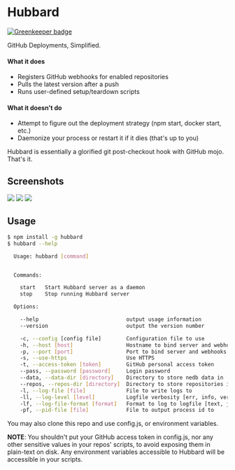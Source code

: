 # Hubbard

[![Greenkeeper badge](https://badges.greenkeeper.io/caseyWebb/hubbard.svg)](https://greenkeeper.io/)

GitHub Deployments, Simplified.

#### What it does
- Registers GitHub webhooks for enabled repositories
- Pulls the latest version after a push
- Runs user-defined setup/teardown scripts

#### What it doesn't do
- Attempt to figure out the deployment strategy (npm start, docker start, etc.)
- Daemonize your process or restart it if it dies (that's up to you)

Hubbard is essentially a glorified git post-checkout hook with GitHub mojo. That's it.

## Screenshots
![](http://i.imgur.com/aSUnWcC.png)
![](http://i.imgur.com/WDnFjdK.png)
![](http://i.imgur.com/yxcoY5T.png)

## Usage

```bash
$ npm install -g hubbard
$ hubbard --help

  Usage: hubbard [command]


  Commands:

    start   Start Hubbard server as a daemon
    stop    Stop running Hubbard server

  Options:

    --help                            output usage information
    --version                         output the version number

    -c, --config [config file]        Configuration file to use
    -h, --host [host]                 Hostname to bind server and webhooks
    -p, --port [port]                 Port to bind server and webhooks [8080]
    -s, --use-https                   Use HTTPS
    -t, --access-token [token]        GitHub personal access token
    --pass, --password [password]     Login password
    --data, --data-dir [directory]    Directory to store nedb data in
    --repos, --repos-dir [directory]  Directory to store repositories in
    -l, --log-file [file]             File to write logs to
    -ll, --log-level [level]          Logfile verbosity [err, info, verbose]
    -lf, --log-file-format [format]   Format to log to logfile [text, json]
    -pf, --pid-file [file]            File to output process id to
```

You may also clone this repo and use config.js, or environment variables.

__NOTE__: You shouldn't put your GitHub access token in config.js, nor any other
sensitive values in your repos' scripts, to avoid exposing them in plain-text
on disk. Any environment variables accessible to Hubbard will be accessible in your scripts.

<!-- ## I NEED MOAR
[Read the wiki](https://github.com/caseyWebb/hubbard/wiki) -->
